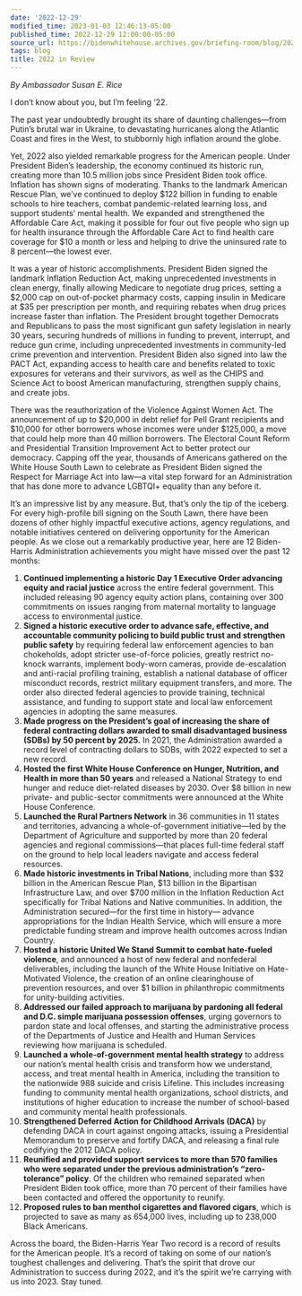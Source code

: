 ```yaml
---
date: '2022-12-29'
modified_time: 2023-01-03 12:46:13-05:00
published_time: 2022-12-29 12:00:00-05:00
source_url: https://bidenwhitehouse.archives.gov/briefing-room/blog/2022/12/29/2022-in-review/
tags: blog
title: 2022 in Review
---
```

 
*By Ambassador Susan E. Rice*

I don’t know about you, but I’m feeling ‘22.

The past year undoubtedly brought its share of daunting challenges—from
Putin’s brutal war in Ukraine, to devastating hurricanes along the
Atlantic Coast and fires in the West, to stubbornly high inflation
around the globe.

Yet, 2022 also yielded remarkable progress for the American people.
Under President Biden’s leadership, the economy continued its historic
run, creating more than 10.5 million jobs since President Biden took
office. Inflation has shown signs of moderating. Thanks to the landmark
American Rescue Plan, we’ve continued to deploy $122 billion in funding
to enable schools to hire teachers, combat pandemic-related learning
loss, and support students’ mental health. We expanded and strengthened
the Affordable Care Act, making it possible for four out five people who
sign up for health insurance through the Affordable Care Act to find
health care coverage for $10 a month or less and helping to drive the
uninsured rate to 8 percent—the lowest ever.

It was a year of historic accomplishments. President Biden signed the
landmark Inflation Reduction Act, making unprecedented investments in
clean energy, finally allowing Medicare to negotiate drug prices,
setting a $2,000 cap on out-of-pocket pharmacy costs, capping insulin in
Medicare at $35 per prescription per month, and requiring rebates when
drug prices increase faster than inflation. The President brought
together Democrats and Republicans to pass the most significant gun
safety legislation in nearly 30 years, securing hundreds of millions in
funding to prevent, interrupt, and reduce gun crime, including
unprecedented investments in community-led crime prevention and
intervention. President Biden also signed into law the PACT Act,
expanding access to health care and benefits related to toxic exposures
for veterans and their survivors, as well as the CHIPS and Science Act
to boost American manufacturing, strengthen supply chains, and create
jobs.

There was the reauthorization of the Violence Against Women Act. The
announcement of up to $20,000 in debt relief for Pell Grant recipients
and $10,000 for other borrowers whose incomes were under $125,000, a
move that could help more than 40 million borrowers. The Electoral Count
Reform and Presidential Transition Improvement Act to better protect our
democracy. Capping off the year, thousands of Americans gathered on the
White House South Lawn to celebrate as President Biden signed the
Respect for Marriage Act into law—a vital step forward for an
Administration that has done more to advance LGBTQI+ equality than any
before it.

It’s an impressive list by any measure. But, that’s only the tip of the
iceberg. For every high-profile bill signing on the South Lawn, there
have been dozens of other highly impactful executive actions, agency
regulations, and notable initiatives centered on delivering opportunity
for the American people. As we close out a remarkably productive year,
here are 12 Biden-Harris Administration achievements you might have
missed over the past 12 months:

1.  **Continued implementing a historic Day 1 Executive Order advancing
    equity and racial justice** across the entire federal government.
    This included releasing 90 agency equity action plans, containing
    over 300 commitments on issues ranging from maternal mortality to
    language access to environmental justice.
2.  **Signed a historic executive order to advance safe, effective, and
    accountable community policing to build public trust and strengthen
    public safety** by requiring federal law enforcement agencies to ban
    chokeholds, adopt stricter use-of-force policies, greatly restrict
    no-knock warrants, implement body-worn cameras, provide
    de-escalation and anti-racial profiling training, establish a
    national database of officer misconduct records, restrict military
    equipment transfers, and more. The order also directed federal
    agencies to provide training, technical assistance, and funding to
    support state and local law enforcement agencies in adopting the
    same measures.
3.  **Made progress on the President’s goal of increasing the share of
    federal contracting dollars awarded to small disadvantaged business
    (SDBs) by 50 percent by 2025.** In 2021, the Administration awarded
    a record level of contracting dollars to SDBs, with 2022 expected to
    set a new record.
4.  **Hosted the first White House Conference on Hunger, Nutrition, and
    Health in more than 50 years** and released a National Strategy to
    end hunger and reduce diet-related diseases by 2030. Over $8 billion
    in new private- and public-sector commitments were announced at the
    White House Conference.
5.  **Launched the Rural Partners Network** in 36 communities in 11
    states and territories, advancing a whole-of-government
    initiative—led by the Department of Agriculture and supported by
    more than 20 federal agencies and regional commissions—that places
    full-time federal staff on the ground to help local leaders navigate
    and access federal resources.
6.  **Made historic investments in Tribal Nations**, including more than
    $32 billion in the American Rescue Plan, $13 billion in the
    Bipartisan Infrastructure Law, and over $700 million in the
    Inflation Reduction Act specifically for Tribal Nations and Native
    communities. In addition, the Administration secured—for the first
    time in history— advance appropriations for the Indian Health
    Service, which will ensure a more predictable funding stream and
    improve health outcomes across Indian Country.
7.  **Hosted a historic United We Stand Summit to combat hate-fueled
    violence**, and announced a host of new federal and nonfederal
    deliverables, including the launch of the White House Initiative on
    Hate-Motivated Violence, the creation of an online clearinghouse of
    prevention resources, and over $1 billion in philanthropic
    commitments for unity-building activities.
8.  **Addressed our failed approach to marijuana by pardoning all
    federal and D.C. simple marijuana possession offenses**, urging
    governors to pardon state and local offenses, and starting the
    administrative process of the Departments of Justice and Health and
    Human Services reviewing how marijuana is scheduled.
9.  **Launched a whole-of-government mental health strategy** to address
    our nation’s mental health crisis and transform how we understand,
    access, and treat mental health in America, including the transition
    to the nationwide 988 suicide and crisis Lifeline. This includes
    increasing funding to community mental health organizations, school
    districts, and institutions of higher education to increase the
    number of school-based and community mental health professionals.
10. **Strengthened Deferred Action for Childhood Arrivals (DACA)** by
    defending DACA in court against ongoing attacks, issuing a
    Presidential Memorandum to preserve and fortify DACA, and releasing
    a final rule codifying the 2012 DACA policy.
11. **Reunified and provided support services to more than 570 families
    who were separated under the previous administration’s
    “zero-tolerance” policy**. Of the children who remained separated
    when President Biden took office, more than 70 percent of their
    families have been contacted and offered the opportunity to reunify.
12. **Proposed rules to ban menthol cigarettes and flavored cigars**,
    which is projected to save as many as 654,000 lives, including up to
    238,000 Black Americans.

Across the board, the Biden-Harris Year Two record is a record of
results for the American people. It’s a record of taking on some of our
nation’s toughest challenges and delivering. That’s the spirit that
drove our Administration to success during 2022, and it’s the spirit
we’re carrying with us into 2023. Stay tuned.
